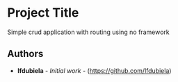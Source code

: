 # Project Title

Simple crud application with routing using no framework

## Authors

* **lfdubiela** - *Initial work* - (https://github.com/lfdubiela)

